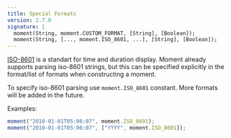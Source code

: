 ```yaml
---
title: Special Formats
version: 2.7.0
signature: |
  moment(String, moment.CUSTOM_FORMAT, [String], [Boolean]);
  moment(String, [..., moment.ISO_8601, ...], [String], [Boolean]);
---
```


[ISO-8601](http://en.wikipedia.org/wiki/ISO_8601) is a standart for time and duration display. Moment already supports parsing iso-8601 strings, but this can be specified explicitly in the format/list of formats when constructing a moment.

To specify iso-8601 parsing use `moment.ISO_8601` constant. More formats will be added in the future.

Examples:

```javascript
moment("2010-01-01T05:06:07", moment.ISO_8601);
moment("2010-01-01T05:06:07", ["YYYY", moment.ISO_8601]);
```
